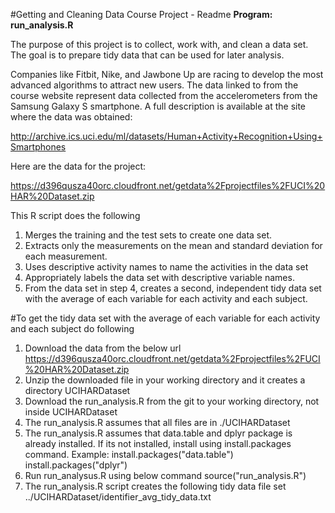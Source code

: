 #Getting and Cleaning Data Course Project - Readme
**Program: run_analysis.R**

The purpose of this project is to collect, work with, and clean a data set. The goal is to prepare tidy data that can be used for later analysis. 

Companies like Fitbit, Nike, and Jawbone Up are racing to develop the most advanced algorithms to attract new users. The data linked to from the course website represent data collected from the accelerometers from the Samsung Galaxy S smartphone. A full description is available at the site where the data was obtained:

http://archive.ics.uci.edu/ml/datasets/Human+Activity+Recognition+Using+Smartphones

Here are the data for the project:

https://d396qusza40orc.cloudfront.net/getdata%2Fprojectfiles%2FUCI%20HAR%20Dataset.zip

This R script does the following

1. Merges the training and the test sets to create one data set.
2. Extracts only the measurements on the mean and standard deviation for each measurement.
3. Uses descriptive activity names to name the activities in the data set
4. Appropriately labels the data set with descriptive variable names.
5. From the data set in step 4, creates a second, independent tidy data set with the average of each variable for each activity and each subject.

#To get the tidy data set with the average of each variable for each activity and each subject do following

1. Download the data from the below url
    https://d396qusza40orc.cloudfront.net/getdata%2Fprojectfiles%2FUCI%20HAR%20Dataset.zip
2. Unzip the downloaded file in your working directory and it creates a directory UCIHARDataset
3. Download the run_analysis.R from the git to your working directory, not inside UCIHARDataset
4. The run_analysis.R assumes that all files are in ./UCIHARDataset
5. The run_analysis.R assumes that data.table and dplyr package is already installed. If its not installed, install using install.packages command. Example:
         install.packages("data.table")
         install.packages("dplyr")
6. Run run_analysus.R using below command
        source("run_analysis.R")
7. The run_analysis.R script creates the following tidy data file set 
    ../UCIHARDataset/identifier_avg_tidy_data.txt
